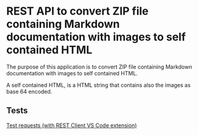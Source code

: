 
# REST API to convert ZIP file containing Markdown documentation with images to self contained HTML

The purpose of this application is to convert ZIP file containing Markdown documentation with images to self contained HTML.

A self contained HTML, is a HTML string that contains also the images as base 64 encoded.

## Tests

[Test requests (with REST Client VS Code extension)](./Test/request.http)